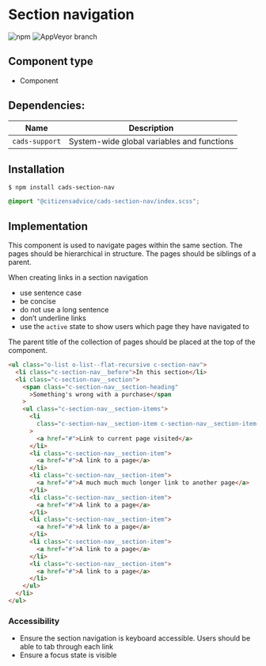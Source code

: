 # Section navigation

![npm](https://img.shields.io/npm/v/:package.svg)
![AppVeyor branch](https://img.shields.io/appveyor/ci/:user/:repo/:branch.svg)

## Component type

- Component

## Dependencies:

| Name            | Description                                |
| --------------- | ------------------------------------------ |
| `cads-support` | System-wide global variables and functions |

## Installation

```
$ npm install cads-section-nav
```

```scss
@import "@citizensadvice/cads-section-nav/index.scss";
```

## Implementation

This component is used to navigate pages within the same section. The pages should be hierarchical in structure. The pages should be siblings of a parent.

When creating links in a section navigation

- use sentence case
- be concise
- do not use a long sentence
- don’t underline links
- use the `active` state to show users which page they have navigated to

The parent title of the collection of pages should be placed at the top of the component.

<!-- prettier-ignore-start -->
```html
<ul class="o-list o-list--flat-recursive c-section-nav">
  <li class="c-section-nav__before">In this section</li>
  <li class="c-section-nav__section">
    <span class="c-section-nav__section-heading"
      >Something's wrong with a purchase</span
    >
    <ul class="c-section-nav__section-items">
      <li
        class="c-section-nav__section-item c-section-nav__section-item--active"
      >
        <a href="#">Link to current page visited</a>
      </li>
      <li class="c-section-nav__section-item">
        <a href="#">A link to a page</a>
      </li>
      <li class="c-section-nav__section-item">
        <a href="#">A much much much longer link to another page</a>
      </li>
      <li class="c-section-nav__section-item">
        <a href="#">A link to a page</a>
      </li>
      <li class="c-section-nav__section-item">
        <a href="#">A link to a page</a>
      </li>
      <li class="c-section-nav__section-item">
        <a href="#">A link to a page</a>
      </li>
      <li class="c-section-nav__section-item">
        <a href="#">A link to a page</a>
      </li>
    </ul>
  </li>
</ul>
```
<!-- prettier-ignore-end -->

### Accessibility

- Ensure the section navigation is keyboard accessible. Users should be able to tab through each link
- Ensure a focus state is visible
